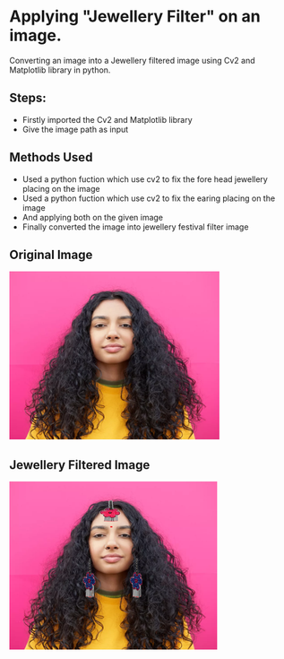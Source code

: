 # Applying "Jewellery Filter" on an image.

Converting an image into a Jewellery filtered image using Cv2 and Matplotlib library in python.

## Steps:
* Firstly imported the Cv2 and Matplotlib library 
* Give the image path as input

## Methods Used
* Used a python fuction which use cv2 to fix the fore head jewellery placing on the image
* Used a python fuction which use cv2 to fix the earing placing on the image
* And applying both on the given image
* Finally converted the image into jewellery festival filter image


## Original Image
<img src="Images/Image.jpg" height="300px">

## Jewellery Filtered Image
<img src="Images/Jewellery_Filter_Image.jpg" height="300px">
